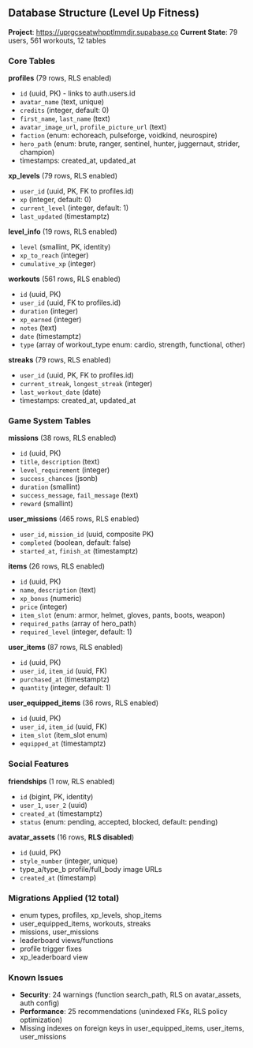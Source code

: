 ## Database Structure (Level Up Fitness)

**Project**: https://uprgcseatwhpptlmmdjr.supabase.co
**Current State**: 79 users, 561 workouts, 12 tables

### Core Tables

**profiles** (79 rows, RLS enabled)
- `id` (uuid, PK) - links to auth.users.id
- `avatar_name` (text, unique)
- `credits` (integer, default: 0)
- `first_name`, `last_name` (text)
- `avatar_image_url`, `profile_picture_url` (text)
- `faction` (enum: echoreach, pulseforge, voidkind, neurospire)
- `hero_path` (enum: brute, ranger, sentinel, hunter, juggernaut, strider, champion)
- timestamps: created_at, updated_at

**xp_levels** (79 rows, RLS enabled)
- `user_id` (uuid, PK, FK to profiles.id)
- `xp` (integer, default: 0)
- `current_level` (integer, default: 1)
- `last_updated` (timestamptz)

**level_info** (19 rows, RLS enabled)
- `level` (smallint, PK, identity)
- `xp_to_reach` (integer)
- `cumulative_xp` (integer)

**workouts** (561 rows, RLS enabled)
- `id` (uuid, PK)
- `user_id` (uuid, FK to profiles.id)
- `duration` (integer)
- `xp_earned` (integer)
- `notes` (text)
- `date` (timestamptz)
- `type` (array of workout_type enum: cardio, strength, functional, other)

**streaks** (79 rows, RLS enabled)
- `user_id` (uuid, PK, FK to profiles.id)
- `current_streak`, `longest_streak` (integer)
- `last_workout_date` (date)
- timestamps: created_at, updated_at

### Game System Tables

**missions** (38 rows, RLS enabled)
- `id` (uuid, PK)
- `title`, `description` (text)
- `level_requirement` (integer)
- `success_chances` (jsonb)
- `duration` (smallint)
- `success_message`, `fail_message` (text)
- `reward` (smallint)

**user_missions** (465 rows, RLS enabled)
- `user_id`, `mission_id` (uuid, composite PK)
- `completed` (boolean, default: false)
- `started_at`, `finish_at` (timestamptz)

**items** (26 rows, RLS enabled)
- `id` (uuid, PK)
- `name`, `description` (text)
- `xp_bonus` (numeric)
- `price` (integer)
- `item_slot` (enum: armor, helmet, gloves, pants, boots, weapon)
- `required_paths` (array of hero_path)
- `required_level` (integer, default: 1)

**user_items** (87 rows, RLS enabled)
- `id` (uuid, PK)
- `user_id`, `item_id` (uuid, FK)
- `purchased_at` (timestamptz)
- `quantity` (integer, default: 1)

**user_equipped_items** (36 rows, RLS enabled)
- `id` (uuid, PK)
- `user_id`, `item_id` (uuid, FK)
- `item_slot` (item_slot enum)
- `equipped_at` (timestamptz)

### Social Features

**friendships** (1 row, RLS enabled)
- `id` (bigint, PK, identity)
- `user_1`, `user_2` (uuid)
- `created_at` (timestamptz)
- `status` (enum: pending, accepted, blocked, default: pending)

**avatar_assets** (16 rows, **RLS disabled**)
- `id` (uuid, PK)
- `style_number` (integer, unique)
- type_a/type_b profile/full_body image URLs
- `created_at` (timestamp)

### Migrations Applied (12 total)
- enum types, profiles, xp_levels, shop_items
- user_equipped_items, workouts, streaks
- missions, user_missions
- leaderboard views/functions
- profile trigger fixes
- xp_leaderboard view

### Known Issues
- **Security**: 24 warnings (function search_path, RLS on avatar_assets, auth config)
- **Performance**: 25 recommendations (unindexed FKs, RLS policy optimization)
- Missing indexes on foreign keys in user_equipped_items, user_items, user_missions